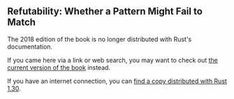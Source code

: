 ## Refutability: Whether a Pattern Might Fail to Match

The 2018 edition of the book is no longer distributed with Rust's documentation.

If you came here via a link or web search, you may want to check out [the current
version of the book](../ch18-02-refutability.html) instead.

If you have an internet connection, you can [find a copy distributed with
Rust
1.30](https://doc.rust-lang.org/1.30.0/book/2018-edition/ch18-02-refutability.html).
